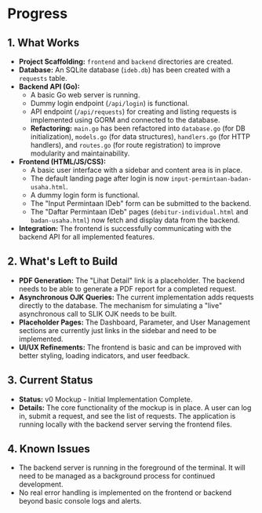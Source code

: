 # Progress

## 1. What Works
- **Project Scaffolding:** `frontend` and `backend` directories are created.
- **Database:** An SQLite database (`ideb.db`) has been created with a `requests` table.
- **Backend API (Go):**
    - A basic Go web server is running.
    - Dummy login endpoint (`/api/login`) is functional.
    - API endpoint (`/api/requests`) for creating and listing requests is implemented using GORM and connected to the database.
    - **Refactoring:** `main.go` has been refactored into `database.go` (for DB initialization), `models.go` (for data structures), `handlers.go` (for HTTP handlers), and `routes.go` (for route registration) to improve modularity and maintainability.
- **Frontend (HTML/JS/CSS):**
    - A basic user interface with a sidebar and content area is in place.
    - The default landing page after login is now `input-permintaan-badan-usaha.html`.
    - A dummy login form is functional.
    - The "Input Permintaan IDeb" form can be submitted to the backend.
    - The "Daftar Permintaan IDeb" pages (`debitur-individual.html` and `badan-usaha.html`) now fetch and display data from the backend.
- **Integration:** The frontend is successfully communicating with the backend API for all implemented features.

## 2. What's Left to Build
- **PDF Generation:** The "Lihat Detail" link is a placeholder. The backend needs to be able to generate a PDF report for a completed request.
- **Asynchronous OJK Queries:** The current implementation adds requests directly to the database. The mechanism for simulating a "live" asynchronous call to SLIK OJK needs to be built.
- **Placeholder Pages:** The Dashboard, Parameter, and User Management sections are currently just links in the sidebar and need to be implemented.
- **UI/UX Refinements:** The frontend is basic and can be improved with better styling, loading indicators, and user feedback.

## 3. Current Status
- **Status:** v0 Mockup - Initial Implementation Complete.
- **Details:** The core functionality of the mockup is in place. A user can log in, submit a request, and see the list of requests. The application is running locally with the backend server serving the frontend files.

## 4. Known Issues
- The backend server is running in the foreground of the terminal. It will need to be managed as a background process for continued development.
- No real error handling is implemented on the frontend or backend beyond basic console logs and alerts.